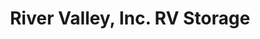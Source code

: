 ---
title: "River Valley, Inc. RV Storage"
url: /spokane-valley/river-valley-inc-rv-storage/
shop: Mieten
---